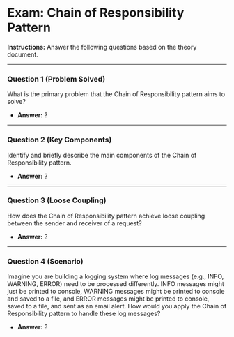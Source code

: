 
# Exam: Chain of Responsibility Pattern

**Instructions:** Answer the following questions based on the theory document.

---

### Question 1 (Problem Solved)

What is the primary problem that the Chain of Responsibility pattern aims to solve?

- **Answer:** ?

---

### Question 2 (Key Components)

Identify and briefly describe the main components of the Chain of Responsibility pattern.

- **Answer:** ?

---

### Question 3 (Loose Coupling)

How does the Chain of Responsibility pattern achieve loose coupling between the sender and receiver of a request?

- **Answer:** ?

---

### Question 4 (Scenario)

Imagine you are building a logging system where log messages (e.g., INFO, WARNING, ERROR) need to be processed differently. INFO messages might just be printed to console, WARNING messages might be printed to console and saved to a file, and ERROR messages might be printed to console, saved to a file, and sent as an email alert. How would you apply the Chain of Responsibility pattern to handle these log messages?

- **Answer:** ?

